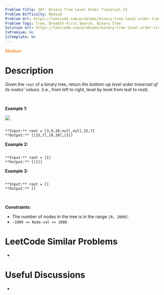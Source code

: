```yaml
---
Problem Title: 107. Binary Tree Level Order Traversal II
Problem Difficulty: Medium
Problem Url: https://leetcode.com/problems/binary-tree-level-order-traversal-ii/
Problem Tags: Tree, Breadth-First Search, Binary Tree
Solution Url: https://leetcode.com/problems/binary-tree-level-order-traversal-ii/solution/
IsPremium: No
IsTemplate: No
---
```


<span style="color: rgb(239, 108, 0);">Medium</span>

# Description

Given the `root` of a binary tree, return *the bottom-up level order traversal of its nodes' values*. (i.e., from left to right, level by level from leaf to root).


 


**Example 1:**


![](https://assets.leetcode.com/uploads/2021/02/19/tree1.jpg)

```

**Input:** root = [3,9,20,null,null,15,7]
**Output:** [[15,7],[9,20],[3]]

```

**Example 2:**



```

**Input:** root = [1]
**Output:** [[1]]

```

**Example 3:**



```

**Input:** root = []
**Output:** []

```

 


**Constraints:**


* The number of nodes in the tree is in the range `[0, 2000]`.
* `-1000 <= Node.val <= 1000`




# LeetCode Similar Problems

- []()

# Useful Discussions

- []()
